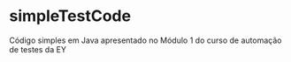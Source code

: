 # simpleTestCode
Código simples em Java apresentado no Módulo 1 do curso de automação de testes da EY

